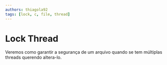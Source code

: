 ```yaml
---
authors: thiagola92
tags: [lock, c, file, thread]
---
```


# Lock Thread
Veremos como garantir a segurança de um arquivo quando se tem múltiplas threads querendo altera-lo.  